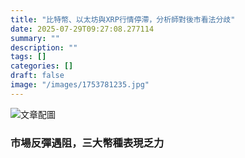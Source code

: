```yaml
---
title: "比特幣、以太坊與XRP行情停滯，分析師對後市看法分歧"
date: 2025-07-29T09:27:08.277114
summary: ""
description: ""
tags: []
categories: []
draft: false
image: "/images/1753781235.jpg"
---
```


![文章配圖](/images/1753781235.jpg)

### 市場反彈遇阻，三大幣種表現乏力